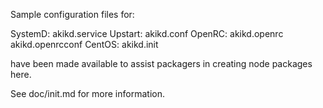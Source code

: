 Sample configuration files for:

SystemD: akikd.service
Upstart: akikd.conf
OpenRC:  akikd.openrc
         akikd.openrcconf
CentOS:  akikd.init

have been made available to assist packagers in creating node packages here.

See doc/init.md for more information.
